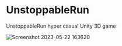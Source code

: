 # UnstoppableRun
 UnstoppableRun hyper casual Unity 3D game
 
![Screenshot 2023-05-22 163620](https://github.com/eckual/UnstoppableRun/assets/67714398/57e776f9-fa56-4112-84ff-36ef5f08a6ee)

